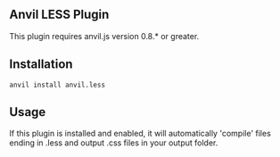 ## Anvil LESS Plugin

This plugin requires anvil.js version 0.8.* or greater.

## Installation

	anvil install anvil.less

## Usage

If this plugin is installed and enabled, it will automatically 'compile' files ending in .less and output .css files in your output folder.